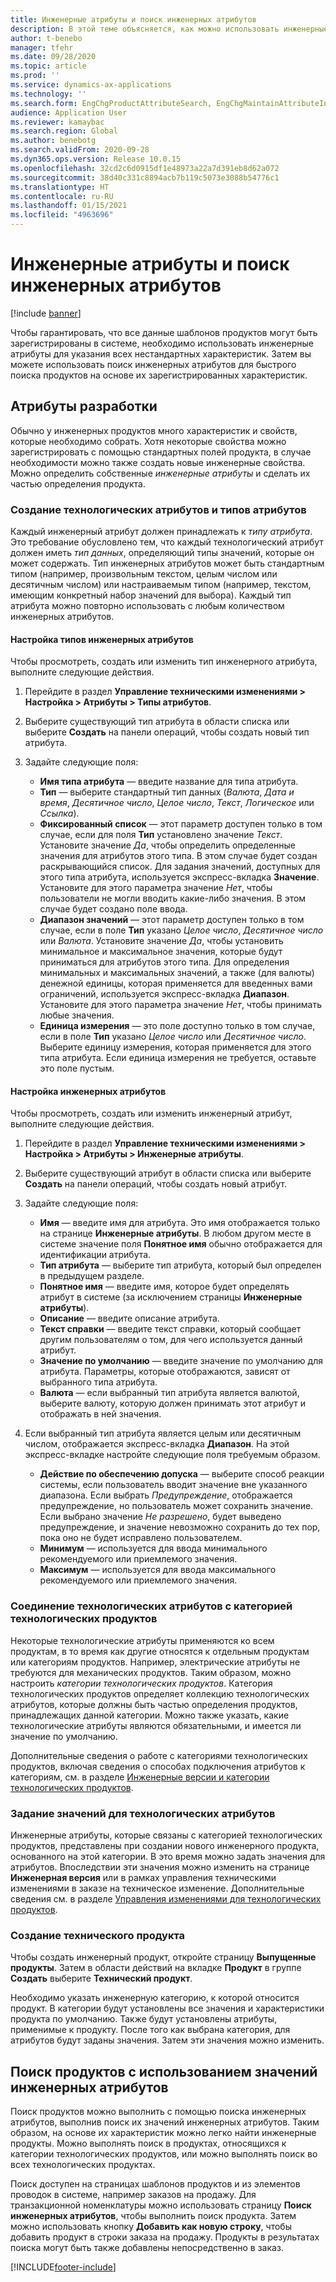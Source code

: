 ```yaml
---
title: Инженерные атрибуты и поиск инженерных атрибутов
description: В этой теме объясняется, как можно использовать инженерные атрибуты для указания всех нестандартных характеристик, чтобы гарантировать, что все данные шаблонов продуктов могут быть зарегистрированы в системе. В нем также объясняется, как можно использовать поиск инженерных атрибутов для быстрого поиска продуктов на основе их зарегистрированных характеристик.
author: t-benebo
manager: tfehr
ms.date: 09/28/2020
ms.topic: article
ms.prod: ''
ms.service: dynamics-ax-applications
ms.technology: ''
ms.search.form: EngChgProductAttributeSearch, EngChgMaintainAttributeInheritance, EngChgAttribute
audience: Application User
ms.reviewer: kamaybac
ms.search.region: Global
ms.author: benebotg
ms.search.validFrom: 2020-09-28
ms.dyn365.ops.version: Release 10.0.15
ms.openlocfilehash: 32cd2c6d0915df1e48973a22a7d391eb8d62a072
ms.sourcegitcommit: 38d40c331c8894acb7b119c5073e3088b54776c1
ms.translationtype: HT
ms.contentlocale: ru-RU
ms.lasthandoff: 01/15/2021
ms.locfileid: "4963696"
---
```

# <a name="engineering-attributes-and-engineering-attribute-search"></a>Инженерные атрибуты и поиск инженерных атрибутов

[!include [banner](../includes/banner.md)]

Чтобы гарантировать, что все данные шаблонов продуктов могут быть зарегистрированы в системе, необходимо использовать инженерные атрибуты для указания всех нестандартных характеристик. Затем вы можете использовать поиск инженерных атрибутов для быстрого поиска продуктов на основе их зарегистрированных характеристик.

## <a name="engineering-attributes"></a>Атрибуты разработки

Обычно у инженерных продуктов много характеристик и свойств, которые необходимо собрать. Хотя некоторые свойства можно зарегистрировать с помощью стандартных полей продукта, в случае необходимости можно также создать новые инженерные свойства. Можно определить собственные *инженерные атрибуты* и сделать их частью определения продукта.

### <a name="create-engineering-attributes-and-attribute-types"></a>Создание технологических атрибутов и типов атрибутов

Каждый инженерный атрибут должен принадлежать к *типу атрибута*. Это требование обусловлено тем, что каждый технологический атрибут должен иметь *тип данных*, определяющий типы значений, которые он может содержать. Тип инженерных атрибутов может быть стандартным типом (например, произвольным текстом, целым числом или десятичным числом) или настраиваемым типом (например, текстом, имеющим конкретный набор значений для выбора). Каждый тип атрибута можно повторно использовать с любым количеством инженерных атрибутов.

#### <a name="set-up-engineering-attribute-types"></a>Настройка типов инженерных атрибутов

Чтобы просмотреть, создать или изменить тип инженерного атрибута, выполните следующие действия.

1. Перейдите в раздел **Управление техническими изменениями \> Настройка \> Атрибуты \> Типы атрибутов**.
1. Выберите существующий тип атрибута в области списка или выберите **Создать** на панели операций, чтобы создать новый тип атрибута.
1. Задайте следующие поля:

    - **Имя типа атрибута** — введите название для типа атрибута.
    - **Тип** — выберите стандартный тип данных (*Валюта*, *Дата и время*, *Десятичное число*, *Целое число*, *Текст*, *Логическое* или *Ссылка*).
    - **Фиксированный список** — этот параметр доступен только в том случае, если для поля **Тип** установлено значение *Текст*. Установите значение *Да*, чтобы определить определенные значения для атрибутов этого типа. В этом случае будет создан раскрывающийся список. Для задания значений, доступных для этого типа атрибута, используется экспресс-вкладка **Значение**. Установите для этого параметра значение *Нет*, чтобы пользователи не могли вводить какие-либо значения. В этом случае будет создано поле ввода.
    - **Диапазон значений** — этот параметр доступен только в том случае, если в поле **Тип** указано *Целое число*, *Десятичное число* или *Валюта*. Установите значение *Да*, чтобы установить минимальное и максимальное значения, которые будут приниматься для атрибутов этого типа. Для определения минимальных и максимальных значений, а также (для валюты) денежной единицы, которая применяется для введенных вами ограничений, используется экспресс-вкладка **Диапазон**. Установите для этого параметра значение *Нет*, чтобы принимать любые значения. 
    - **Единица измерения** — это поле доступно только в том случае, если в поле **Тип** указано *Целое число* или *Десятичное число*. Выберите единицу измерения, которая применяется для этого типа атрибута. Если единица измерения не требуется, оставьте это поле пустым.

#### <a name="set-up-engineering-attributes"></a>Настройка инженерных атрибутов

Чтобы просмотреть, создать или изменить инженерный атрибут, выполните следующие действия.

1. Перейдите в раздел **Управление техническими изменениями \> Настройка \> Атрибуты \> Инженерные атрибуты**.
1. Выберите существующий атрибут в области списка или выберите **Создать** на панели операций, чтобы создать новый атрибут.
1. Задайте следующие поля:

    - **Имя** — введите имя для атрибута. Это имя отображается только на странице **Инженерные атрибуты**. В любом другом месте в системе значение поля **Понятное имя** обычно отображается для идентификации атрибута.
    - **Тип атрибута** — выберите тип атрибута, который был определен в предыдущем разделе.
    - **Понятное имя** — введите имя, которое будет определять атрибут в системе (за исключением страницы **Инженерные атрибуты**). 
    - **Описание** — введите описание атрибута.
    - **Текст справки** — введите текст справки, который сообщает другим пользователям о том, для чего используется данный атрибут.
    - **Значение по умолчанию** — введите значение по умолчанию для атрибута. Параметры, которые отображаются, зависят от выбранного типа атрибута.
    - **Валюта** — если выбранный тип атрибута является валютой, выберите валюту, которую должен принимать этот атрибут и отображать в ней значения.

1. Если выбранный тип атрибута является целым или десятичным числом, отображается экспресс-вкладка **Диапазон**. На этой экспресс-вкладке настройте следующие поля требуемым образом.

    - **Действие по обеспечению допуска** — выберите способ реакции системы, если пользователь вводит значение вне указанного диапазона. Если выбрать *Предупреждение*, отображается предупреждение, но пользователь может сохранить значение. Если выбрано значение *Не разрешено*, будет выведено предупреждение, и значение невозможно сохранить до тех пор, пока оно не будет исправлено пользователем.
    - **Минимум** — используется для ввода минимального рекомендуемого или приемлемого значения.
    - **Максимум** — используется для ввода максимального рекомендуемого или приемлемого значения.

### <a name="connect-engineering-attributes-to-an-engineering-product-category"></a>Соединение технологических атрибутов с категорией технологических продуктов

Некоторые технологические атрибуты применяются ко всем продуктам, в то время как другие относятся к отдельным продуктам или категориям продуктов. Например, электрические атрибуты не требуются для механических продуктов. Таким образом, можно настроить *категории технологических продуктов*. Категория технологических продуктов определяет коллекцию технологических атрибутов, которые должны быть частью определения продуктов, принадлежащих данной категории. Можно также указать, какие технологические атрибуты являются обязательными, и имеется ли значение по умолчанию.

Дополнительные сведения о работе с категориями технологических продуктов, включая сведения о способах подключения атрибутов к категориям, см. в разделе [Инженерные версии и категории технологических продуктов](engineering-versions-product-category.md).

### <a name="set-values-for-engineering-attributes"></a>Задание значений для технологических атрибутов

Инженерные атрибуты, которые связаны с категорией технологических продуктов, представлены при создании нового инженерного продукта, основанного на этой категории. В это время можно задать значения для атрибутов. Впоследствии эти значения можно изменить на странице **Инженерная версия** или в рамках управления техническими изменениями в заказе на техническое изменение. Дополнительные сведения см. в разделе [Управления изменениями для технологических продуктов](engineering-change-management.md).

### <a name="create-an-engineering-product"></a>Создание технического продукта

Чтобы создать инженерный продукт, откройте страницу **Выпущенные продукты**. Затем в области действий на вкладке **Продукт** в группе **Создать** выберите **Технический продукт**.

Необходимо указать инженерную категорию, к которой относится продукт. В категории будут установлены все значения и характеристики продукта по умолчанию. Также будут установлены атрибуты, применимые к продукту. После того как выбрана категория, для атрибутов будут заданы значения. Затем эти значения можно изменить.

## <a name="search-for-products-by-using-engineering-attribute-values"></a>Поиск продуктов с использованием значений инженерных атрибутов

Поиск продуктов можно выполнить с помощью поиска инженерных атрибутов, выполнив поиск их значений инженерных атрибутов. Таким образом, на основе их характеристик можно легко найти инженерные продукты. Можно выполнять поиск в продуктах, относящихся к категории технологических продуктов, или можно выполнять поиск во всех технологических продуктах.

Поиск доступен на страницах шаблонов продуктов и из элементов проводок в системе, например заказов на продажу. Для транзакционной номенклатуры можно использовать страницу **Поиск инженерных атрибутов**, чтобы выполнить поиск продукта. Затем можно использовать кнопку **Добавить как новую строку**, чтобы добавить продукт в строки заказа на продажу. Продукты в результатах поиска могут быть также добавлены непосредственно в заказ.


[!INCLUDE[footer-include](../../includes/footer-banner.md)]